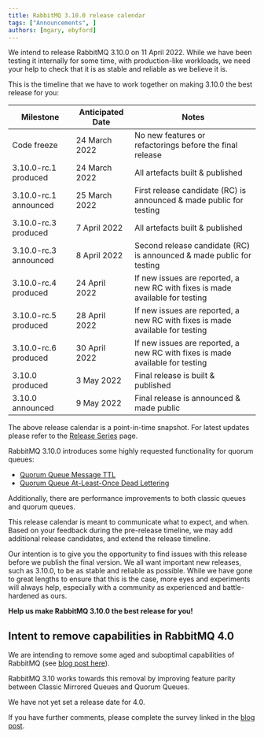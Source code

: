 ```yaml
---
title: RabbitMQ 3.10.0 release calendar
tags: ["Announcements", ]
authors: [mgary, ebyford]
---
```


We intend to release RabbitMQ 3.10.0 on 11 April 2022. While we have been testing
it internally for some time, with production-like workloads, we need your help to
check that it is as stable and reliable as we believe it is.

<!-- truncate -->

This is the timeline that we have to work together on making 3.10.0 the best release for
you:

| Milestone             | Anticipated Date | Notes                                                                         |
| ---                   | ---              | ---                                                                           |
| Code freeze           | 24 March 2022    | No new features or refactorings before the final release                      |
| 3.10.0-rc.1 produced  | 24 March 2022    | All artefacts built & published                                               |
| 3.10.0-rc.1 announced | 25 March 2022    | First release candidate (RC) is announced & made public for testing           |
| 3.10.0-rc.3 produced  | 7 April 2022     | All artefacts built & published                                               |
| 3.10.0-rc.3 announced | 8 April 2022     | Second release candidate (RC) is announced & made public for testing          |
| 3.10.0-rc.4 produced  | 24 April 2022    | If new issues are reported, a new RC with fixes is made available for testing |
| 3.10.0-rc.5 produced  | 28 April 2022    | If new issues are reported, a new RC with fixes is made available for testing |
| 3.10.0-rc.6 produced  | 30 April 2022    | If new issues are reported, a new RC with fixes is made available for testing |
| 3.10.0 produced       | 3 May 2022       | Final release is built & published                                            |
| 3.10.0 announced      | 9 May 2022       | Final release is announced & made public                                      |

The above release calendar is a point-in-time snapshot. For latest updates
please refer to the [Release Series](https://www.rabbitmq.com/versions.html)
page.

RabbitMQ 3.10.0 introduces some highly requested functionality for quorum queues:
* [Quorum Queue Message TTL](https://rabbitmq.com/quorum-queues.html#feature-matrix)
* [Quorum Queue At-Least-Once Dead Lettering](https://www.rabbitmq.com/quorum-queues.html#dead-lettering)

Additionally, there are performance improvements to both classic queues and quorum queues.

This release calendar is meant to communicate what to expect, and when.
Based on your feedback during the pre-release timeline, we may add additional
release candidates, and extend the release timeline.

Our intention is to give you the opportunity to find issues with this release
before we publish the final version. We all want important new releases, such
as 3.10.0, to be as stable and reliable as possible. While we have gone to great
lengths to ensure that this is the case, more eyes and experiments will always
help, especially with a community as experienced and battle-hardened as ours.

**Help us make RabbitMQ 3.10.0 the best release for you!**


## Intent to remove capabilities in RabbitMQ 4.0

We are intending to remove some aged and suboptimal capabilities of RabbitMQ (see [blog post here](/blog/2021/08/21/4.0-deprecation-announcements)).

RabbitMQ 3.10 works towards this removal by improving feature parity between Classic Mirrored Queues and Quorum Queues.

We have not yet set a release date for 4.0.

If you have further comments, please complete the survey linked in the [blog post](/blog/2021/08/21/4.0-deprecation-announcements).
